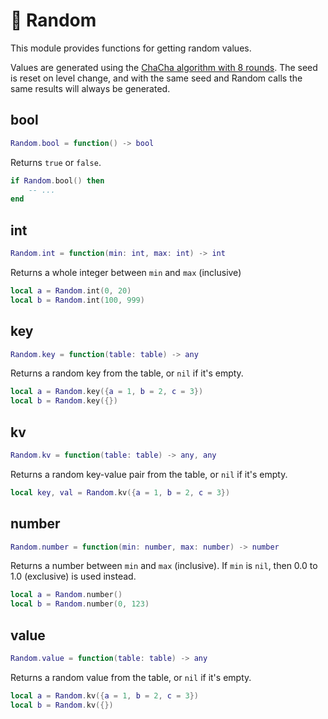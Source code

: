 # 🎲 Random

This module provides functions for getting random values.

Values are generated using the [ChaCha algorithm with 8 rounds](https://rust-random.github.io/rand/rand_chacha/struct.ChaCha8Rng.html). The seed is reset on level change, and with the same seed and Random calls the same results will always be generated.

## bool
```lua
Random.bool = function() -> bool
```
Returns `true` or `false`.

```lua
if Random.bool() then
    -- ...
end
```

## int
```lua
Random.int = function(min: int, max: int) -> int
```
Returns a whole integer between `min` and `max` (inclusive)

```lua
local a = Random.int(0, 20)
local b = Random.int(100, 999)
```

## key
```lua
Random.key = function(table: table) -> any
```
Returns a random key from the table, or `nil` if it's empty.
```lua
local a = Random.key({a = 1, b = 2, c = 3})
local b = Random.key({})
```

## kv
```lua
Random.kv = function(table: table) -> any, any
```
Returns a random key-value pair from the table, or `nil` if it's empty.
```lua
local key, val = Random.kv({a = 1, b = 2, c = 3})
```

## number
```lua
Random.number = function(min: number, max: number) -> number
```
Returns a number between `min` and `max` (inclusive). If `min` is `nil`, then 0.0 to 1.0 (exclusive) is used instead.

```lua
local a = Random.number()
local b = Random.number(0, 123)
```

## value
```lua
Random.value = function(table: table) -> any
```
Returns a random value from the table, or `nil` if it's empty.
```lua
local a = Random.kv({a = 1, b = 2, c = 3})
local b = Random.kv({})
```